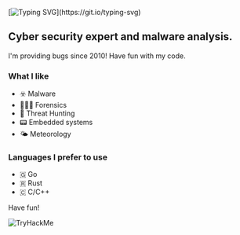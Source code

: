 [![Typing SVG](https://readme-typing-svg.demolab.com?font=Fira+Code&pause=1000&random=false&width=435&lines=Welcome+to+buuhuu!)](https://git.io/typing-svg)

## Cyber security expert and malware analysis.

I'm providing bugs since 2010! Have fun with my code.

### What I like
- ☣️ Malware
- 🕵🏻‍♀️ Forensics
- 🎯 Threat Hunting
- 📟 Embedded systems
- 🌤️ Meteorology

### Languages I prefer to use
- 🇬 Go
- 🇷 Rust
- 🇨 C/C++

Have fun!

![TryHackMe](https://tryhackme-badges.s3.amazonaws.com/buuhuuX.png)
